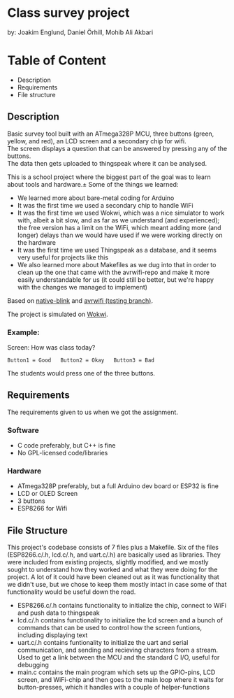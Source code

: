 # Class survey project
by: Joakim Englund, Daniel Örhill, Mohib Ali Akbari

# Table of Content
- Description
- Requirements
- File structure

## Description
Basic survey tool built with an ATmega328P MCU, three buttons (green, yellow, and red), an LCD screen and a secondary chip for wifi.\
The screen displays a question that can be answered by pressing any of the buttons.\
The data then gets uploaded to thingspeak where it can be analysed.

This is a school project where the biggest part of the goal was to learn about tools and hardware.±
Some of the things we learned:
* We learned more about bare-metal coding for Arduino
* It was the first time we used a secondary chip to handle WiFi
* It was the first time we used Wokwi, which was a nice simulator to work with, albeit a bit slow, and as far as we understand (and experienced); the free version has a limit on the WiFi, which meant adding more (and longer) delays than we would have used if we were working directly on the hardware
* It was the first time we used Thingspeak as a database, and it seems very useful for projects like this
* We also learned more about Makefiles as we dug into that in order to clean up the one that came with the avrwifi-repo and make it more easily understandable for us (it could still be better, but we're happy with the changes we managed to implement)

Based on [native-blink](https://github.com/aspcodenet/native-blink/) and [avrwifi (testing branch)](https://github.com/aspcodenet/avrwifi/tree/testing).

The project is simulated on [Wokwi](https://wokwi.com/projects/378185869128599553).

 ### Example:
Screen: How was class today?
```
Button1 = Good   Button2 = Okay   Button3 = Bad
```
The students would press one of the three buttons.

## Requirements
The requirements given to us when we got the assignment.
### Software
- C code preferably, but C++ is fine
- No GPL-licensed code/libraries

### Hardware
- ATmega328P preferably, but a full Arduino dev board or ESP32 is fine
- LCD or OLED Screen
- 3 buttons
- ESP8266 for Wifi

## File Structure
This project's codebase consists of 7 files plus a Makefile. Six of the files (ESP8266.c/.h, lcd.c/.h, and uart.c/.h) are basically used as libraries. They were included from existing projects, slightly modified, and we mostly sought to understand how they worked and what they were doing for the project. A lot of it could have been cleaned out as it was functionality that we didn't use, but we chose to keep them mostly intact in case some of that functionality would be useful down the road.

* ESP8266.c/.h contains functionality to initialize the chip, connect to WiFi and push data to thingspeak
* lcd.c/.h contains functionality to initialize the lcd screen and a bunch of commands that can be used to control how the screen funtions, including displaying text
* uart.c/.h contains funtionality to initialize the uart and serial communication, and sending and recieving characters from a stream. Used to get a link between the MCU and the standard C I/O, useful for debugging
* main.c contains the main program which sets up the GPIO-pins, LCD screen, and WiFi-chip and then goes to the main loop where it waits for button-presses, which it handles with a couple of helper-functions
